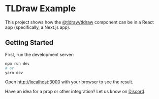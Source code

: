 # TLDraw Example

This project shows how the [@tldraw/tldraw](https://github.com/tldraw/tldraw) component can be in a React app (specifically, a Next.js app).

## Getting Started

First, run the development server:

```bash
npm run dev
# or
yarn dev
```

Open [http://localhost:3000](http://localhost:3000) with your browser to see the result.

Have an idea for a prop or other integration? Let us know on [Discord](https://discord.gg/SBBEVCA4PG).
